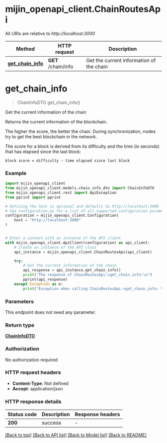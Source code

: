 # mijin_openapi_client.ChainRoutesApi

All URIs are relative to *http://localhost:3000*

Method | HTTP request | Description
------------- | ------------- | -------------
[**get_chain_info**](ChainRoutesApi.md#get_chain_info) | **GET** /chain/info | Get the current information of the chain


# **get_chain_info**
> ChainInfoDTO get_chain_info()

Get the current information of the chain

Returns the current information of the blockchain.

The higher the score, the better the chain.
During synchronization, nodes try to get the best blockchain in the network.

The score for a block is derived from its difficulty and the time (in seconds) that has elapsed since the last block:

    block score = difficulty − time elapsed since last block


### Example


```python
import mijin_openapi_client
from mijin_openapi_client.models.chain_info_dto import ChainInfoDTO
from mijin_openapi_client.rest import ApiException
from pprint import pprint

# Defining the host is optional and defaults to http://localhost:3000
# See configuration.py for a list of all supported configuration parameters.
configuration = mijin_openapi_client.Configuration(
    host = "http://localhost:3000"
)


# Enter a context with an instance of the API client
with mijin_openapi_client.ApiClient(configuration) as api_client:
    # Create an instance of the API class
    api_instance = mijin_openapi_client.ChainRoutesApi(api_client)

    try:
        # Get the current information of the chain
        api_response = api_instance.get_chain_info()
        print("The response of ChainRoutesApi->get_chain_info:\n")
        pprint(api_response)
    except Exception as e:
        print("Exception when calling ChainRoutesApi->get_chain_info: %s\n" % e)
```



### Parameters

This endpoint does not need any parameter.

### Return type

[**ChainInfoDTO**](ChainInfoDTO.md)

### Authorization

No authorization required

### HTTP request headers

 - **Content-Type**: Not defined
 - **Accept**: application/json

### HTTP response details

| Status code | Description | Response headers |
|-------------|-------------|------------------|
**200** | success |  -  |

[[Back to top]](#) [[Back to API list]](../README.md#documentation-for-api-endpoints) [[Back to Model list]](../README.md#documentation-for-models) [[Back to README]](../README.md)

